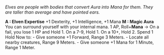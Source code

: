 *Elves are people with bodies that convert Aura into Mana for them. They are taller than average and have pointed ears.*

**A : Elven Expertise**
	+1 Dexterity, +1 Intelligence, +1 Mana
**M : Magic Aura**
	You can surround yourself with your internal mana.
	1 AP, Roll+**Mana** ->
	On a fail, you lose 1 HP and Hold 1.
	On a 7-9, Hold 1.
	On a 10+, Hold 2.
	Spend 1 Hold Now to:
	- Give someone +1 Forward, Range 3 Meters.
	- Locate all nearby creatures, Range 9 Meters.
	- Give someone +1 Mana for 1 Minute, Range 1 Meter.
